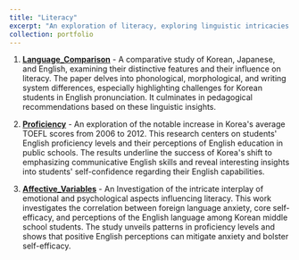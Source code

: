 ```yaml
---
title: "Literacy"
excerpt: "An exploration of literacy, exploring linguistic intricacies across languages, the evolution of English proficiency in Korea, and the psychological dynamics influencing English learning among Korean middle school students."
collection: portfolio
---
```


1. [**Language_Comparison**](https://mlee010.github.io/MinkyungLee/files/14language.pdf) - A comparative study of Korean, Japanese, and English, examining their distinctive features and their influence on literacy.
The paper delves into phonological, morphological, and writing system differences, especially highlighting challenges for Korean students in English pronunciation. It culminates in pedagogical recommendations based on these linguistic insights.

2. [**Proficiency**](https://mlee010.github.io/MinkyungLee/files/14Proficiency.pdf) - An exploration of the notable increase in Korea's average TOEFL scores from 2006 to 2012.
This research centers on students' English proficiency levels and their perceptions of English education in public schools. The results underline the success of Korea's shift to emphasizing communicative English skills and reveal interesting insights into students' self-confidence regarding their English capabilities.

3. [**Affective_Variables**](https://mlee010.github.io/MinkyungLee/files/16affective.pdf) - An Investigation of the intricate interplay of emotional and psychological aspects influencing literacy.
This work investigates the correlation between foreign language anxiety, core self-efficacy, and perceptions of the English language among Korean middle school students. The study unveils patterns in proficiency levels and shows that positive English perceptions can mitigate anxiety and bolster self-efficacy.


